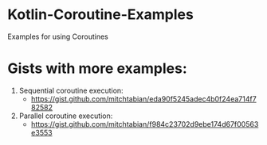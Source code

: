 # Kotlin-Coroutine-Examples
Examples for using Coroutines

# Gists with more examples:
1. Sequential coroutine execution: 
    - https://gist.github.com/mitchtabian/eda90f5245adec4b0f24ea714f782582
2. Parallel coroutine execution: 
    - https://gist.github.com/mitchtabian/f984c23702d9ebe174d67f00563e3553
